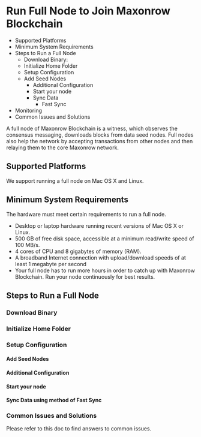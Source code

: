 # Run Full Node to Join Maxonrow Blockchain
* Supported Platforms
* Minimum System Requirements
* Steps to Run a Full Node
	* Download Binary:
	* Initialize Home Folder
	* Setup Configuration
	* Add Seed Nodes
		* Additional Configuration
		* Start your node
		* Sync Data
			* Fast Sync
* Monitoring
* Common Issues and Solutions

A full node of Maxonrow Blockchain is a witness, which observes the consensus messaging, downloads blocks from data seed nodes.
Full nodes also help the network by accepting transactions from other nodes and then relaying them to the core Maxonrow network.

## Supported Platforms
We support running a full node on Mac OS X and Linux.

## Minimum System Requirements
The hardware must meet certain requirements to run a full node.
* Desktop or laptop hardware running recent versions of Mac OS X or Linux.
* 500 GB of free disk space, accessible at a minimum read/write speed of 100 MB/s.
* 4 cores of CPU and 8 gigabytes of memory (RAM).
* A broadband Internet connection with upload/download speeds of at least 1 megabyte per second
* Your full node has to run more hours in order to catch up with Maxonrow Blockchain. Run your node continuously for best results.

## Steps to Run a Full Node
### Download Binary
### Initialize Home Folder
### Setup Configuration
#### Add Seed Nodes
#### Additional Configuration
#### Start your node
#### Sync Data using method of Fast Sync

### Common Issues and Solutions
Please refer to this doc to find answers to common issues.
